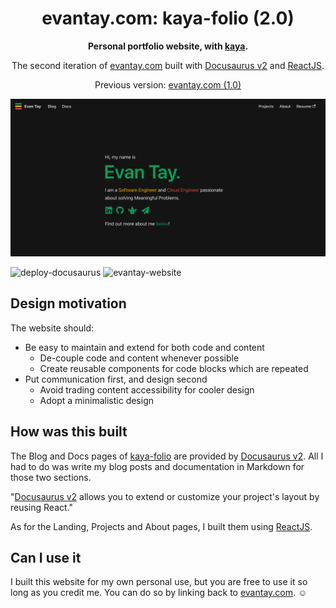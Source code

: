 <h1 align="center">
  evantay.com: kaya-folio (2.0)
</h1>

<p align="center">
  <b>Personal portfolio website, with <a href="https://lmgtfy.app/?q=kaya">kaya</a>.</b>
</p>
<p align="center">
  The second iteration of <a href="https://evantay.com" target="_blank">evantay.com</a> built with <a href="https://v2.docusaurus.io/">Docusaurus v2</a> and <a href="https://reactjs.org/">ReactJS</a>.
</p>
<p align="center">
  Previous version: <a href="https://github.com/DigiPie/evantay.com" target="_blank">evantay.com (1.0)</a>
</p>

![Landing page](img/repository-open-graph-kaya-folio.png)

![deploy-docusaurus](https://github.com/DigiPie/kaya-folio/workflows/deploy-docusaurus/badge.svg) ![evantay-website](https://img.shields.io/website?url=https%3A%2F%2Fevantay.com)

## Design motivation

The website should:

- Be easy to maintain and extend for both code and content
  - De-couple code and content whenever possible
  - Create reusable components for code blocks which are repeated
- Put communication first, and design second
  - Avoid trading content accessibility for cooler design
  - Adopt a minimalistic design

## How was this built

The Blog and Docs pages of [kaya-folio](https://github.com/DigiPie/kaya-folio) are provided by [Docusaurus v2](https://v2.docusaurus.io/). All I had to do was write my blog posts and documentation in Markdown for those two sections.

"[Docusaurus v2](https://v2.docusaurus.io/) allows you to extend or customize your project's layout by reusing React."

As for the Landing, Projects and About pages, I built them using [ReactJS](https://reactjs.org/).

## Can I use it

I built this website for my own personal use, but you are free to use it so long as you credit me. You can do so by linking back to [evantay.com](https://evantay.com/). :relaxed: